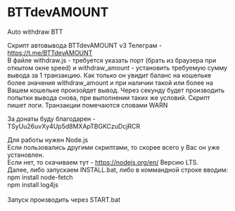 # BTTdevAMOUNT
Auto withdraw BTT

Скрипт автовывода BTTdevAMOUNT v3
Телеграм - https://t.me/BTTdevAMOUNT <br>
В файле withdraw.js - требуется указать порт (брать из браузера при откытом окне speed) и
withdraw_amount - установить требуемую сумму вывода за 1 транзакцию. Как только он 
увидит баланс на кошельке более значения withdraw_amount и при наличии такой или более на
Вашем кошельке произойдет вывод. Через секунду будет производить попытки вывода снова,
при выполнении таких же условий. Скрипт пишет логи. Транзакции помечаются словами WARN

За донаты буду благодарен - TSyUu26uvXy4Up5d8MXApTBGKCzuDcjRCR


Для работы нужен Node.js  <br>
Если пользовались другими скриптами, то скорее всего у Вас он уже установлен.  <br>
Если нет, то скачиваем тут - https://nodejs.org/en/ Версию LTS. <br>
Далее, либо запускаем INSTALL.bat, либо в коммандной строке вводим:  <br>
npm install node-fetch  <br>
npm install log4js  <br>
<br>
Запуск производить через START.bat
